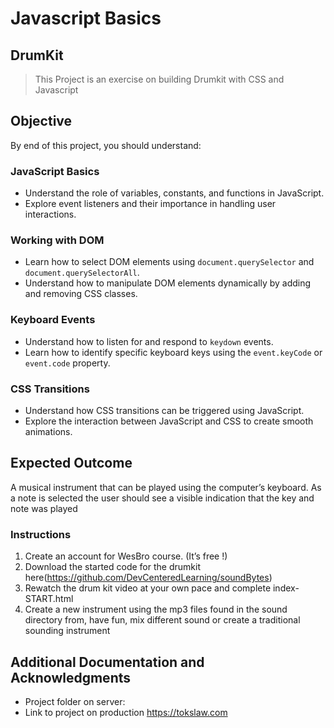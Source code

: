 # Javascript Basics
## DrumKit 
> This Project is an exercise on building Drumkit with CSS and Javascript
## Objective
By end of this project, you should understand:

### JavaScript Basics

- Understand the role of variables, constants, and functions in JavaScript.
- Explore event listeners and their importance in handling user interactions.


### Working with DOM
- Learn how to select DOM elements using `document.querySelector` and `document.querySelectorAll`.
- Understand how to manipulate DOM elements dynamically by adding and removing CSS classes.

### Keyboard Events
- Understand how to listen for and respond to `keydown` events.
- Learn how to identify specific keyboard keys using the `event.keyCode` or `event.code` property.


### CSS Transitions

- Understand how CSS transitions can be triggered using JavaScript.
- Explore the interaction between JavaScript and CSS to create smooth animations.


## Expected Outcome

A musical instrument that can be played using the computer’s keyboard. 
As a note is selected the user should see a visible indication that the key and note was played

### Instructions
1. Create an account for WesBro course. (It’s free !)
2. Download the started code for the drumkit here(https://github.com/DevCenteredLearning/soundBytes)
3. Rewatch the drum kit video at your own pace and complete index-START.html
4. Create a new instrument using the mp3 files found in the sound directory from, have fun, mix different sound or create a traditional sounding instrument

## Additional Documentation and Acknowledgments
- Project folder on server:
- Link to project on production https://tokslaw.com




